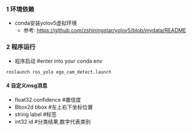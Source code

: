 ### 1 环境依赖
- conda安装yolov5虚拟环境
   - 参考:
     https://github.com/zshiningstar/yolov5/blob/mydata/README
     
### 2 程序运行

 - 程序启动
 #enter into your conda env
```
roslaunch ros_yolo ego_cam_detect.launch
```

#### 4 自定义msg消息

 - float32 confidence #置信度
 - Bbox2d bbox        #左上右下坐标位置
 - string label       #标签
 - int32 id           #分类结果,数字代表类别

